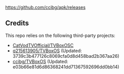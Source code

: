 https://github.com/ccibg/apk/releases

## Credits
This repo relies on the following third-party projects:
- [CatVodTVOfficial/TVBoxOSC](https://github.com/CatVodTVOfficial/TVBoxOSC)
- [q215613905/TVBoxOS](https://github.com/q215613905/TVBoxOS) (Updated: 3739c3b477126c8069cfa0d8d458bad2b367aa26)
- [ccibg/TVBoxOS](https://github.com/takagen99/Box) (Updated: e03b66e81d6d86368241dd71367592696dd0bb14)
